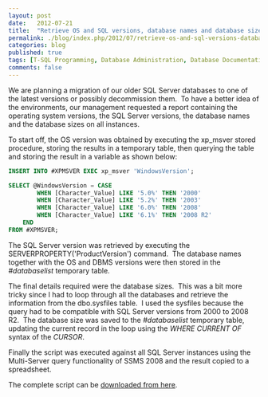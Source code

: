 ```yaml
---
layout: post
date:   2012-07-21
title:  "Retrieve OS and SQL versions, database names and database sizes"
permalink: ./blog/index.php/2012/07/retrieve-os-and-sql-versions-database-names-and-database-sizes/
categories: blog
published: true
tags: [T-SQL Programming, Database Administration, Database Documentation, SQL Server, DMV, Development, Database Documentation, Code Samples]
comments: false
---
```

We are planning a migration of our older SQL Server databases to one of the latest versions or possibly decommission them.  To have a better idea of the environments, our management requested a report containing the operating system versions, the SQL Server versions, the database names and the database sizes on all instances.

To start off, the OS version was obtained by executing the xp_msver stored procedure, storing the results in a temporary table, then querying the table and storing the result in a variable as shown below:

``` sql
INSERT INTO #XPMSVER EXEC xp_msver 'WindowsVersion';

SELECT @WindowsVersion = CASE
        WHEN [Character_Value] LIKE '5.0%' THEN '2000'
        WHEN [Character_Value] LIKE '5.2%' THEN '2003'
        WHEN [Character_Value] LIKE '6.0%' THEN '2008'
        WHEN [Character_Value] LIKE '6.1%' THEN '2008 R2'
    END
FROM #XPMSVER;
```

The SQL Server version was retrieved by executing the SERVERPROPERTY('ProductVersion') command.  The database names together with the OS and DBMS versions were then stored in the _#databaselist_ temporary table.

The final details required were the database sizes.  This was a bit more tricky since I had to loop through all the databases and retrieve the information from the dbo.sysfiles table.  I used the sysfiles because the query had to be compatible with SQL Server versions from 2000 to 2008 R2.  The database size was saved to the _#databaselist_ temporary table, updating the current record in the loop using the _WHERE CURRENT OF_ syntax of the _CURSOR_.

Finally the script was executed against all SQL Server instances using the Multi-Server query functionality of SSMS 2008 and the result copied to a spreadsheet.

The complete script can be [downloaded from here](/assets/article_files/2012/07/retrieve-os-and-sql-versions-database-names-and-database-sizes.zip).
